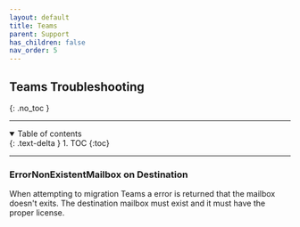 ```yaml
---
layout: default
title: Teams
parent: Support
has_children: false
nav_order: 5
---
```


## Teams Troubleshooting
{: .no_toc }

---
<a name="top"></a>
<details open markdown="block">
  <summary>
    Table of contents
  </summary>
  {: .text-delta }
1. TOC
{:toc}
</details>

---

### ErrorNonExistentMailbox on Destination

When attempting to migration Teams a error is returned that the mailbox doesn't exits. The destination mailbox must exist and it must have the proper license. 
